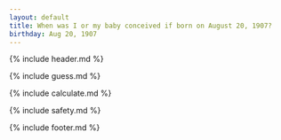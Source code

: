 ```yaml
---
layout: default
title: When was I or my baby conceived if born on August 20, 1907?
birthday: Aug 20, 1907
---
```


{% include header.md %}

{% include guess.md %}

{% include calculate.md %}

{% include safety.md %}

{% include footer.md %}



